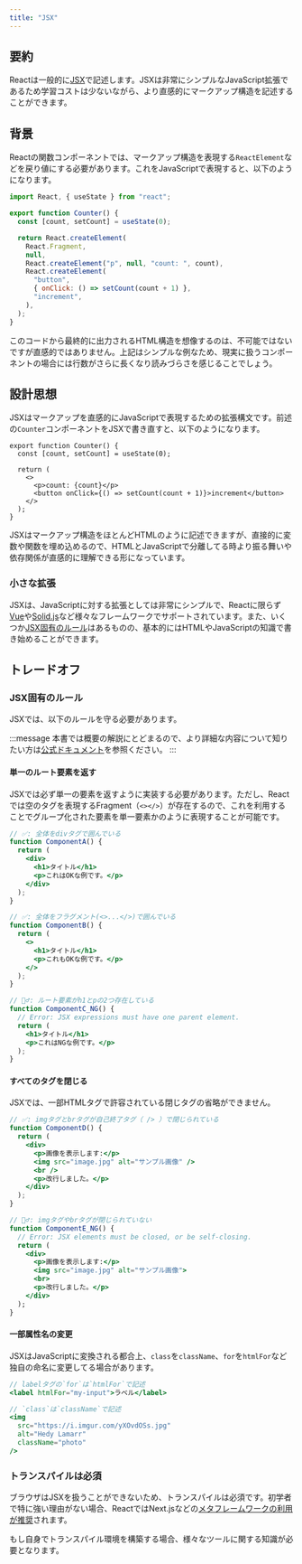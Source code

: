 ```yaml
---
title: "JSX"
---
```


## 要約

Reactは一般的に[JSX](https://ja.react.dev/learn/writing-markup-with-jsx)で記述します。JSXは非常にシンプルなJavaScript拡張であるため学習コストは少ないながら、より直感的にマークアップ構造を記述することができます。

## 背景

Reactの関数コンポーネントでは、マークアップ構造を表現する`ReactElement`などを戻り値にする必要があります。これをJavaScriptで表現すると、以下のようになります。

```js
import React, { useState } from "react";

export function Counter() {
  const [count, setCount] = useState(0);

  return React.createElement(
    React.Fragment,
    null,
    React.createElement("p", null, "count: ", count),
    React.createElement(
      "button",
      { onClick: () => setCount(count + 1) },
      "increment",
    ),
  );
}
```

このコードから最終的に出力されるHTML構造を想像するのは、不可能ではないですが直感的ではありません。上記はシンプルな例なため、現実に扱うコンポーネントの場合には行数がさらに長くなり読みづらさを感じることでしょう。

## 設計思想

JSXはマークアップを直感的にJavaScriptで表現するための拡張構文です。前述の`Counter`コンポーネントをJSXで書き直すと、以下のようになります。

```tsx
export function Counter() {
  const [count, setCount] = useState(0);

  return (
    <>
      <p>count: {count}</p>
      <button onClick={() => setCount(count + 1)}>increment</button>
    </>
  );
}
```

JSXはマークアップ構造をほとんどHTMLのように記述できますが、直接的に変数や関数を埋め込めるので、HTMLとJavaScriptで分離してる時より振る舞いや依存関係が直感的に理解できる形になっています。

### 小さな拡張

JSXは、JavaScriptに対する拡張としては非常にシンプルで、Reactに限らず[Vue](https://ja.vuejs.org/guide/extras/render-function)や[Solid.js](https://www.solidjs.com/tutorial/introduction_jsx)など様々なフレームワークでサポートされています。また、いくつか[JSX固有のルール](#jsx固有のルール)はあるものの、基本的にはHTMLやJavaScriptの知識で書き始めることができます。

## トレードオフ

### JSX固有のルール

JSXでは、以下のルールを守る必要があります。

:::message
本書では概要の解説にとどまるので、より詳細な内容について知りたい方は[公式ドキュメント](https://ja.react.dev/learn/writing-markup-with-jsx)を参照ください。
:::

#### 単一のルート要素を返す

JSXでは必ず単一の要素を返すように実装する必要があります。ただし、Reactでは空のタグを表現するFragment（`<></>`）が存在するので、これを利用することでグループ化された要素を単一要素かのように表現することが可能です。

```jsx
// ✅: 全体をdivタグで囲んでいる
function ComponentA() {
  return (
    <div>
      <h1>タイトル</h1>
      <p>これはOKな例です。</p>
    </div>
  );
}

// ✅: 全体をフラグメント(<>...</>)で囲んでいる
function ComponentB() {
  return (
    <>
      <h1>タイトル</h1>
      <p>これもOKな例です。</p>
    </>
  );
}

// 🙅‍♂️: ルート要素がh1とpの2つ存在している
function ComponentC_NG() {
  // Error: JSX expressions must have one parent element.
  return (
    <h1>タイトル</h1>
    <p>これはNGな例です。</p>
  );
}
```

#### すべてのタグを閉じる

JSXでは、一部HTMLタグで許容されている閉じタグの省略ができません。

```jsx
// ✅: imgタグとbrタグが自己終了タグ（ /> ）で閉じられている
function ComponentD() {
  return (
    <div>
      <p>画像を表示します:</p>
      <img src="image.jpg" alt="サンプル画像" />
      <br />
      <p>改行しました。</p>
    </div>
  );
}

// 🙅‍♂️: imgタグやbrタグが閉じられていない
function ComponentE_NG() {
  // Error: JSX elements must be closed, or be self-closing.
  return (
    <div>
      <p>画像を表示します:</p>
      <img src="image.jpg" alt="サンプル画像">
      <br>
      <p>改行しました。</p>
    </div>
  );
}
```

#### 一部属性名の変更

JSXはJavaScriptに変換される都合上、`class`を`className`、`for`を`htmlFor`など独自の命名に変更してる場合があります。

```jsx
// labelタグの`for`は`htmlFor`で記述
<label htmlFor="my-input">ラベル</label>

// `class`は`className`で記述
<img
  src="https://i.imgur.com/yXOvdOSs.jpg"
  alt="Hedy Lamarr"
  className="photo"
/>
```

### トランスパイルは必須

ブラウザはJSXを扱うことができないため、トランスパイルは必須です。初学者で特に強い理由がない場合、ReactではNext.jsなどの[メタフレームワークの利用が推奨](https://ja.react.dev/learn/creating-a-react-app)されます。

もし自身でトランスパイル環境を構築する場合、様々なツールに関する知識が必要となります。
